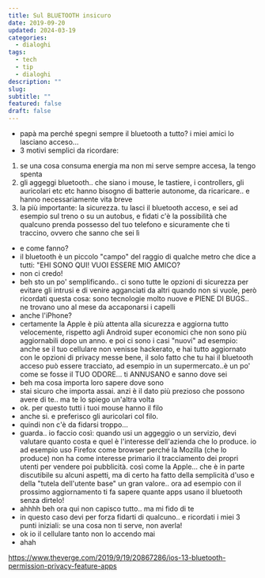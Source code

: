 ```yaml
---
title: Sul BLUETOOTH insicuro
date: 2019-09-20
updated: 2024-03-19
categories:
  - dialoghi
tags:
  - tech
  - tip
  - dialoghi
description: ""
slug: 
subtitle: ""
featured: false
draft: false
---
```


- papà ma perché spegni sempre il bluetooth a tutto? i miei amici lo lasciano acceso...
- 3 motivi semplici da ricordare:
1) se una cosa consuma energia ma non mi serve sempre accesa, la tengo spenta
2) gli aggeggi bluetooth.. che siano i mouse, le tastiere, i controllers, gli auricolari etc etc hanno bisogno di batterie autonome, da ricaricare.. e hanno necessariamente vita breve
3) la più importante: la sicurezza. tu lasci il bluetooth acceso, e sei ad esempio sul treno o su un autobus, e fidati c'è la possibilità che qualcuno prenda possesso del tuo telefono e sicuramente che ti traccino, ovvero che sanno che sei lì
- e come fanno?
- il bluetooth è un piccolo "campo" del raggio di qualche metro che dice a tutti: "EHI SONO QUI! VUOI ESSERE MIO AMICO?
- non ci credo!
- beh sto un po' semplificando.. ci sono tutte le opzioni di sicurezza per evitare gli intrusi e di venire agganciati da altri quando non si vuole, però ricordati questa cosa: sono tecnologie molto nuove e PIENE DI BUGS.. ne trovano uno al mese da accaponarsi i capelli
- anche l'iPhone?
- certamente la Apple è più attenta alla sicurezza e aggiorna tutto velocemente, rispetto agli Android super economici che non sono più aggiornabili dopo un anno.
e poi ci sono i casi "nuovi" ad esempio: anche se il tuo cellulare non venisse hackerato, e hai tutto aggiornato con le opzioni di privacy messe bene, il solo fatto che tu hai il bluetooth acceso può essere tracciato, ad esempio in un supermercato..è un po' come se fosse il TUO ODORE... ti ANNUSANO e sanno dove sei
- beh ma cosa importa loro sapere dove sono
- stai sicuro che importa assai. anzi è il dato più prezioso che possono avere di te.. ma te lo spiego un'altra volta
- ok. per questo tutti i tuoi mouse hanno il filo
- anche si. e preferisco gli auricolari col filo.
- quindi non c'è da fidarsi troppo...
- guarda.. io faccio così: quando usi un aggeggio o un servizio, devi valutare quanto costa e quel è l'interesse dell'azienda che lo produce. io ad esempio uso Firefox come browser perché la Mozilla (che lo produce) non ha come interesse primario il tracciamento dei propri utenti per vendere poi pubblicità. così come la Apple... che è in parte discutibile su alcuni aspetti, ma di certo ha fatto della semplicità d'uso e della "tutela dell'utente base" un gran valore.. ora ad esempio con il prossimo aggiornamento ti fa sapere quante apps usano il bluetooth senza dirtelo!
- ahhhh beh ora qui non capisco tutto.. ma mi fido di te
- in questo caso devi per forza fidarti di qualcuno.. e ricordati i miei 3 punti iniziali: se una cosa non ti serve, non averla!
- ok io il cellulare tanto non lo accendo mai
- ahah 

<https://www.theverge.com/2019/9/19/20867286/ios-13-bluetooth-permission-privacy-feature-apps>